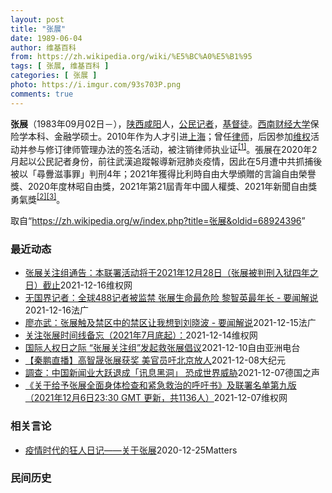 ```yaml
---
layout: post
title: "张展"
date: 1989-06-04
author: 维基百科
from: https://zh.wikipedia.org/wiki/%E5%BC%A0%E5%B1%95
tags: [ 张展, 维基百科 ]
categories: [ 张展 ]
photo: https://i.imgur.com/93s703P.png
comments: true
---
```

<div class="mw-parser-output">

<p><b>张展</b>（1983年09月02日<span class="useeditintro" title="Template:BLP editintro">－</span>），<a href="/wiki/%E9%99%95%E8%A5%BF" class="mw-redirect" title="陕西">陕西</a><a href="/wiki/%E5%92%B8%E9%98%B3" class="mw-redirect" title="咸阳">咸阳</a>人，<a href="/wiki/%E5%85%AC%E6%B0%91%E8%A8%98%E8%80%85" class="mw-redirect" title="公民記者">公民记者</a>，<a href="/wiki/%E5%9F%BA%E7%9D%A3%E5%BE%92" title="基督徒">基督徒</a>。<a href="/wiki/%E8%A5%BF%E5%8D%97%E8%B4%A2%E7%BB%8F%E5%A4%A7%E5%AD%A6" title="西南财经大学">西南财经大学</a>保险学本科、金融学硕士。2010年作为人才引进<a href="/wiki/%E4%B8%8A%E6%B5%B7" class="mw-redirect" title="上海">上海</a>；曾任<a href="/wiki/%E5%BE%8B%E5%B8%88" class="mw-redirect" title="律师">律师</a>，后因参加<a href="/wiki/%E7%BB%B4%E6%9D%83" class="mw-redirect" title="维权">维权</a>活动并参与修订律师管理办法的签名活动，被注销律师执业证<sup id="cite_ref-1" class="reference"><a href="#cite_note-1">[1]</a></sup>。張展在2020年2月起以公民記者身份，前往武漢追蹤報導新冠肺炎疫情，因此在5月遭中共抓捕後被以「尋釁滋事罪」判刑4年；2021年獲得比利時自由大學頒贈的言論自由榮譽獎、2020年度林昭自由獎，2021年第21屆青年中國人權獎、2021年新聞自由獎勇氣獎<sup id="cite_ref-無國界_2-0" class="reference"><a href="#cite_note-無國界-2">[2]</a></sup><sup id="cite_ref-3" class="reference"><a href="#cite_note-3">[3]</a></sup>。
</p>
</div><noscript><img src="//zh.wikipedia.org/wiki/Special:CentralAutoLogin/start?type=1x1" alt="" title="" width="1" height="1" style="border: none; position: absolute;"></noscript>
<div class="printfooter">取自“<a dir="ltr" href="https://zh.wikipedia.org/w/index.php?title=张展&amp;oldid=68924396">https://zh.wikipedia.org/w/index.php?title=张展&amp;oldid=68924396</a>”</div><div id="recent-news"><h3>最近动态</h3><ul><li><a href="https://nodebe4.github.io/waimei/2021-12-16/%E5%BC%A0%E5%B1%95%E5%85%B3%E6%B3%A8%E7%BB%84%E9%80%9A%E5%91%8A-%E6%9C%AC%E8%81%94%E7%BD%B2%E6%B4%BB%E5%8A%A8%E5%B0%86%E4%BA%8E2021%E5%B9%B412%E6%9C%8828%E6%97%A5-%E5%BC%A0%E5%B1%95%E8%A2%AB%E5%88%A4%E5%88%91%E5%85%A5%E7%8B%B1%E5%9B%9B%E5%B9%B4%E4%B9%8B%E6%97%A5-%E6%88%AA%E6%AD%A2" title="张展关注组通告：本联署活动将于2021年12月28日（张展被判刑入狱四年之日）截止—— 8月初家人与狱方及张展通话后通报：张展体重降到不到40公斤，患有严重的营养不良、肠胃病、浮肿。10月底家人...">张展关注组通告：本联署活动将于2021年12月28日（张展被判刑入狱四年之日）截止</a><time>2021-12-16</time><a class="tag">维权网</a></li>
<li><a href="https://nodebe4.github.io/waimei/2021-12-16/%E6%97%A0%E5%9B%BD%E7%95%8C%E8%AE%B0%E8%80%85-%E5%85%A8%E7%90%83488%E8%AE%B0%E8%80%85%E8%A2%AB%E7%9B%91%E7%A6%81-%E5%BC%A0%E5%B1%95%E7%94%9F%E5%91%BD%E6%9C%80%E5%8D%B1%E9%99%A9-%E9%BB%8E%E6%99%BA%E8%8B%B1%E6%9C%80%E5%B9%B4%E9%95%BF-%E8%A6%81%E9%97%BB%E8%A7%A3%E8%AF%B4" title="无国界记者：全球488记者被监禁 张展生命最危险 黎智英最年长 - 要闻解说—— 16/12/2021 - 14:59 Array 2021年诺贝尔和平奖颁发给了两名记者，评选委员会称他们二人代...">无国界记者：全球488记者被监禁  张展生命最危险 黎智英最年长 - 要闻解说</a><time>2021-12-16</time><a class="tag">法广</a></li>
<li><a href="https://nodebe4.github.io/waimei/2021-12-15/%E5%BB%96%E4%BA%A6%E6%AD%A6-%E5%BC%A0%E5%B1%95%E8%A7%A6%E5%8F%8A%E7%A6%81%E5%8C%BA%E4%B8%AD%E7%9A%84%E7%A6%81%E5%8C%BA%E8%AE%A9%E6%88%91%E6%83%B3%E5%88%B0%E5%88%98%E6%99%93%E6%B3%A2-%E8%A6%81%E9%97%BB%E8%A7%A3%E8%AF%B4" title="廖亦武：张展触及禁区中的禁区让我想到刘晓波 - 要闻解说—— 15/12/2021 - 16:47 Array 新冠病毒疫情自2019年在中国武汉大爆发至今，已经整整两年。根据世界卫生组织综合的...">廖亦武：张展触及禁区中的禁区让我想到刘晓波 - 要闻解说</a><time>2021-12-15</time><a class="tag">法广</a></li>
<li><a href="https://nodebe4.github.io/waimei/2021-12-14/%E5%85%B3%E6%B3%A8%E5%BC%A0%E5%B1%95%E6%97%B6%E9%97%B4%E7%BA%BF%E5%A4%87%E5%BF%98-2021%E5%B9%B47%E6%9C%88%E5%BA%95%E8%B5%B7" title="关注张展时间线备忘（2021年7月底起）：—— 2021年7月31日张展被送到监狱医院，绑在“死人床”上强迫灌食11天 （RFA报道 https://www.rfa.org/.../renqua...">关注张展时间线备忘（2021年7月底起）：</a><time>2021-12-14</time><a class="tag">维权网</a></li>
<li><a href="https://nodebe4.github.io/waimei/2021-12-10/%E5%9B%BD%E9%99%85%E4%BA%BA%E6%9D%83%E6%97%A5%E4%B9%8B%E9%99%85-%E5%BC%A0%E5%B1%95%E5%85%B3%E6%B3%A8%E7%BB%84-%E5%8F%91%E8%B5%B7%E6%95%91%E5%BC%A0%E5%B1%95%E5%80%A1%E8%AE%AE" title="国际人权日之际 “张展关注组”发起救张展倡议—— 随着12月10日国际人权日的到来，海外人权团体“张展关注组”发起一系列倡议，呼吁全球各界人士以多种形式声援中国狱中的公民记者张展。据该组织发起人...">国际人权日之际   “张展关注组”发起救张展倡议</a><time>2021-12-10</time><a class="tag">自由亚洲电台</a></li>
<li><a href="https://nodebe4.github.io/waimei/2021-12-08/%E7%A7%A6%E9%B9%8F%E7%9B%B4%E6%92%AD-%E9%AB%98%E6%99%BA%E6%99%9F%E5%BC%A0%E5%B1%95%E8%8E%B7%E5%A5%96-%E7%BE%8E%E5%AE%98%E5%91%98%E5%90%81%E5%8C%97%E4%BA%AC%E6%94%BE%E4%BA%BA" title="【秦鹏直播】高智晟张展获奖 美官员吁北京放人—— 【大纪元2021年12月09日讯】大家好，现在是美东时间12月7日（星期二），北京时间12月8日（星期三）。欢迎收看时事天天聊。我是Sydney...">【秦鹏直播】高智晟张展获奖 美官员吁北京放人</a><time>2021-12-08</time><a class="tag">大纪元</a></li>
<li><a href="https://nodebe4.github.io/waimei/2021-12-07/%E8%AA%BF%E6%9F%A5-%E4%B8%AD%E5%9B%BD%E6%96%B0%E9%97%BB%E4%B8%9A%E5%A4%A7%E8%B7%83%E9%80%80%E6%88%90-%E8%AE%AF%E6%81%AF%E9%BB%91%E6%B4%9E-%E6%81%90%E6%88%90%E4%B8%96%E7%95%8C%E5%A8%81%E8%83%81" title="調查：中国新闻业大跃退成「讯息黑洞」 恐成世界威胁—— William Yang2021-12-07T15:30:07.285Z 公民记者张展案件开庭当天，庭外聚集大批媒体与警察。 (德国之声中...">調查：中国新闻业大跃退成「讯息黑洞」  恐成世界威胁</a><time>2021-12-07</time><a class="tag">德国之声</a></li>
<li><a href="https://nodebe4.github.io/waimei/2021-12-07/%E5%85%B3%E4%BA%8E%E7%BB%99%E4%BA%88%E5%BC%A0%E5%B1%95%E5%85%A8%E9%9D%A2%E8%BA%AB%E4%BD%93%E6%A3%80%E6%9F%A5%E5%92%8C%E7%B4%A7%E6%80%A5%E6%95%91%E6%B2%BB%E7%9A%84%E5%91%BC%E5%90%81%E4%B9%A6-%E5%8F%8A%E8%81%94%E7%BD%B2%E5%90%8D%E5%8D%95%E7%AC%AC%E4%B9%9D%E7%89%88-2021%E5%B9%B412%E6%9C%886%E6%97%A523-30" title="《关于给予张展全面身体检查和紧急救治的呼吁书》及联署名单第九版 （2021年12月6日23:30 GMT 更新，共1136人）—— 张展关注组倡议：2021年国际人权日声援张展行动&nbsp; 12月10...">《关于给予张展全面身体检查和紧急救治的呼吁书》及联署名单第九版  （2021年12月6日23:30 GMT 更新，共1136人）</a><time>2021-12-07</time><a class="tag">维权网</a></li>
</ul></div><div id="open-opinion"><h3>相关言论</h3><ul><li><a href="https://nodebe4.github.io/opinion/2020-12-25/%E7%96%AB%E6%83%85%E6%97%B6%E4%BB%A3%E7%9A%84%E7%8B%82%E4%BA%BA%E6%97%A5%E8%AE%B0-%E5%85%B3%E4%BA%8E%E5%BC%A0%E5%B1%95/" title="AI XIAOMING">疫情时代的狂人日记——关于张展</a><time>2020-12-25</time><a class="tag">Matters</a></li>
</ul></div><div id="mjls-record"><h3>民间历史</h3><ul></ul></div>